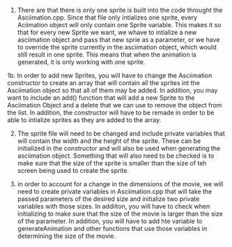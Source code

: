 
1. There  are that there is only one sprite is built into the code throught the Asciimation.cpp. Since that file only intializes one sprite, every Aciimation object will only contain one Sprite variable. This makes it so that for every new Sprite we want, we whave to intialize a new asciimation object and pass that new sprie as a parameter, or we have to override the sprite currently in the asciimation object, which would still result in one sprite. This means that when the animation is generated, it is only working with one sprite. 

1b. In order to add new Sprites, you will have to change the Asciimation constructor to create an array that will contain all the sprites int the Asciimation object so that all of them may be added. In addition, you may want to include an add() function that will add a new Sprite to the Asciimation Object and a delete that we can use to remove the object from the list. In addition, the constructor will have to be remade in order to be able to intialize sprites as they are added to the array. 


2. The sprite file will need to be changed and include private variables that will contain the width and the height of the sprite. These can be initialized in the constructor and will also be used when generating the asciimation object. Something that will also need to be checked is to make sure that the size of the sprite is smaller than the size of teh screen being used to create the sprite. 


3. in order to account for a change in the dimensions of the movie, we will need to create private variables in Asciimation.cpp that will take the passed parameters of the desired size and initialize two private variables with those sizes. In addiiton, you will have to check when initializing to make sure that the size of the movie is larger than the size of the parameter. In addition, you will have to add hte variable to generateAnimation and other functions that use those variables in determining the size of the movie. 